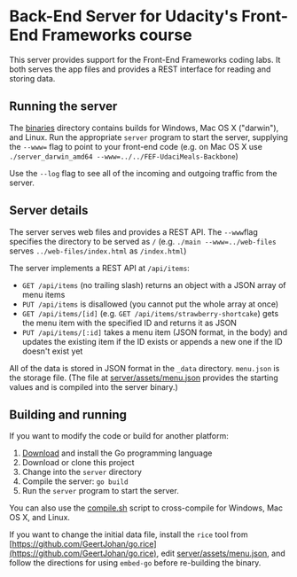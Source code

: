 # Back-End Server for Udacity's Front-End Frameworks course

This server provides support for the Front-End Frameworks coding labs. It both
serves the app files and provides a REST interface for reading and storing data.

## Running the server

The [binaries](./binaries) directory contains builds for Windows, Mac OS X
("darwin"), and Linux. Run the appropriate `server` program to start the server,
supplying the `--www=` flag to point to your front-end code (e.g. on Mac OS X use
`./server_darwin_amd64 --www=../../FEF-UdaciMeals-Backbone`)

Use the `--log` flag to see all of the incoming and outgoing traffic
from the server.

## Server details

The server serves web files and provides a REST API. The `--www`flag
specifies the directory to be served as `/` (e.g. `./main --www=../web-files`
serves `../web-files/index.html` as `/index.html`)

The server implements a REST API at `/api/items`:
* `GET /api/items` (no trailing slash) returns an object with a JSON array of menu items
* `PUT /api/items` is disallowed (you cannot put the whole array at once)
* `GET /api/items/[id]` (e.g. `GET /api/items/strawberry-shortcake`) gets the
menu item with the specified ID and returns it as JSON
* `PUT /api/items/[:id]` takes a menu item (JSON format, in the body) and
updates the existing item if the ID exists or appends a new one if the ID
doesn't exist yet

All of the data is stored in JSON format in the `_data` directory. `menu.json`
is the storage file. (The file at [server/assets/menu.json](./server/assets/menu.json)
provides the starting values and is compiled into the server binary.)

## Building and running

If you want to modify the code or build for another platform:

1. [Download](https://golang.org/dl/) and install the Go programming language
2. Download or clone this project
3. Change into the `server` directory
3. Compile the server: `go build`
4. Run the `server` program to start the server.

You can also use the [compile.sh](./compile.sh) script to cross-compile for
Windows, Mac OS X, and Linux.

If you want to change the initial data file, install the `rice` tool from
[https://github.com/GeertJohan/go.rice](https://github.com/GeertJohan/go.rice),
edit [server/assets/menu.json](./server/assets/menu.json), and follow the
directions for using `embed-go` before re-building the binary.
